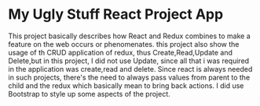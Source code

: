 # My Ugly Stuff  React Project App
<p>This project basically describes how React and Redux combines to make a feature on the web occurs or phenomenates.
  this project also show the usage of th CRUD application of redux, thus Create,Read,Update and Delete,but in this project, I did not use Update, since all that i was required in the application was create,read and delete.
  Since react is always needed in such projects, there's the need to always pass values from parent to the child and the redux which basically mean to bring back actions.
  I did use Bootstrap to style up some aspects of the project.
</p>
